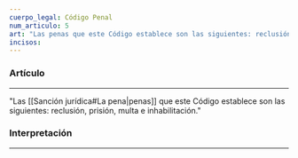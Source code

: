 ```yaml
---
cuerpo_legal: Código Penal
num_articulo: 5
art: "Las penas que este Código establece son las siguientes: reclusión, prisión, multa e inhabilitación."
incisos: 
---
```

### Artículo
---
"Las [[Sanción jurídica#La pena|penas]] que este Código establece son las siguientes: reclusión, prisión, multa e inhabilitación."


### Interpretación
---

